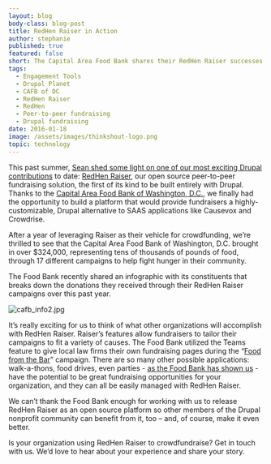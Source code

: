 ```yaml
---
layout: blog
body-class: blog-post
title: RedHen Raiser in Action
author: stephanie
published: true
featured: false
short: The Capital Area Food Bank shares their RedHen Raiser successes.
tags:
  - Engagement Tools
  - Drupal Planet
  - CAFB of DC
  - RedHen Raiser
  - RedHen
  - Peer-to-peer fundraising
  - Drupal fundraising
date: 2016-01-18
image: /assets/images/thinkshout-logo.png
topic: technology
---
```


This past summer, [Sean shed some light on one of our most exciting Drupal contributions](/blog/2015/08/peer-to-peer-with-drupal/) to date: [RedHen Raiser](https://www.drupal.org/project/redhen_raiser), our open source peer-to-peer fundraising solution, the first of its kind to be built entirely with Drupal. Thanks to the [Capital Area Food Bank of Washington, D.C.](https://www.capitalareafoodbank.org/), we finally had the opportunity to build a platform that would provide fundraisers a highly-customizable, Drupal alternative to SAAS applications like Causevox and Crowdrise.

After a year of leveraging Raiser as their vehicle for crowdfunding, we’re thrilled to see that the Capital Area Food Bank of Washington, D.C. brought in over $324,000, representing tens of thousands of pounds of food, through 17 different campaigns to help fight hunger in their community.

The Food Bank recently shared an infographic with its constituents that breaks down the donations they received through their RedHen Raiser campaigns over this past year.

![cafb_info2.jpg](/assets/images/blog/cafb_info2.jpg)

It’s really exciting for us to think of what other organizations will accomplish with RedHen Raiser. Raiser’s features allow fundraisers to tailor their campaigns to fit a variety of causes. The Food Bank utilized the Teams feature to give local law firms their own fundraising pages during the “[Food from the Bar](https://www.capitalareafoodbank.org/food-from-the-bar/)” campaign. There are so many other possible applications: walk-a-thons, food drives, even parties - [as the Food Bank has shown us](https://give.capitalareafoodbank.org/campaigns/party-against-hunger) - have the potential to be great fundraising opportunities for your organization, and they can all be easily managed with RedHen Raiser.

We can’t thank the Food Bank enough for working with us to release RedHen Raiser as an open source platform so other members of the Drupal nonprofit community can benefit from it, too – and, of course, make it even better.

Is your organization using RedHen Raiser to crowdfundraise? Get in touch with us. We’d love to hear about your experience and share your story.
